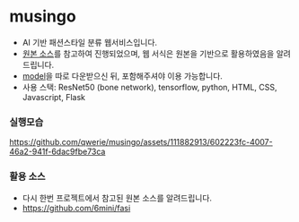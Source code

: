 # musingo
- AI 기반 패션스타일 분류 웹서비스입니다.
- [원본 소스](https://github.com/6mini/fasi)를 참고하여 진행되었으며, 웹 서식은 원본을 기반으로 활용하였음을 알려드립니다.
- [model](https://drive.google.com/file/d/1sXd8KncbZl6pS62csmt7Eh844RTlCs1e/view?usp=sharing)을 따로 다운받으신 뒤, 포함해주셔야 이용 가능합니다.
- 사용 스택: ResNet50 (bone network), tensorflow, python, HTML, CSS, Javascript, Flask

### 실행모습
https://github.com/qwerie/musingo/assets/111882913/602223fc-4007-46a2-941f-6dac9fbe73ca

### 활용 소스
- 다시 한번 프로젝트에서 참고된 원본 소스를 알려드립니다.
- https://github.com/6mini/fasi
